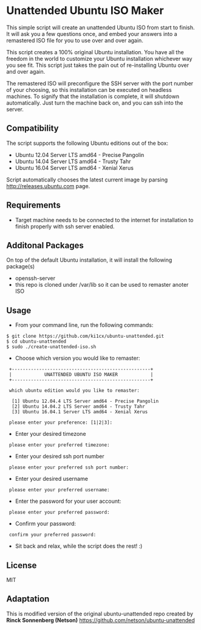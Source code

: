 # Unattended Ubuntu ISO Maker

This simple script will create an unattended Ubuntu ISO from start to finish. It will ask you a few questions once, and embed your answers into a remastered ISO file for you to use over and over again. 

This script creates a 100% original Ubuntu installation. You have all the freedom in the world to customize your Ubuntu installation whichever way you see fit. This script just takes the pain out of re-installing Ubuntu over and over again.

The remastered ISO will preconfigure the SSH server with the port number of your choosing, so this installation can be executed on headless machines. To signify that the installation is complete, it will shutdown automatically. Just turn the machine back on, and you can ssh into the server.

## Compatibility

The script supports the following Ubuntu editions out of the box:

* Ubuntu 12.04 Server LTS amd64 - Precise Pangolin
* Ubuntu 14.04 Server LTS amd64 - Trusty Tahr
* Ubuntu 16.04 Server LTS amd64 - Xenial Xerus

Script automatically chooses the latest current image by parsing http://releases.ubuntu.com page.

## Requirements

* Target machine needs to be connected to the internet for installation to finish properly with ssh server enabled.

## Additonal Packages

On top of the default Ubuntu installation, it will install the following package(s)

- openssh-server
- this repo is cloned under /var/lib so it can be used to remaster anoter ISO

## Usage

* From your command line, run the following commands:

```
$ git clone https://github.com/ki1cx/ubuntu-unattended.git
$ cd ubuntu-unattended
$ sudo ./create-unattended-iso.sh
```

* Choose which version you would like to remaster:

```
 +---------------------------------------------------+
 |            UNATTENDED UBUNTU ISO MAKER            |
 +---------------------------------------------------+

 which ubuntu edition would you like to remaster:

  [1] Ubuntu 12.04.4 LTS Server amd64 - Precise Pangolin
  [2] Ubuntu 14.04.2 LTS Server amd64 - Trusty Tahr
  [3] Ubuntu 16.04.1 Server LTS amd64 - Xenial Xerus

 please enter your preference: [1|2|3]:
```

* Enter your desired timezone

```
 please enter your preferred timezone:
```
* Enter your desired ssh port number

```
 please enter your preferred ssh port number:
```

* Enter your desired username

```
 please enter your preferred username:
```

* Enter the password for your user account:

```
 please enter your preferred password:
```

* Confirm your password:

```
 confirm your preferred password:
```

* Sit back and relax, while the script does the rest! :)

## License
MIT

## Adaptation

This is modified version of the original ubuntu-unattended repo created by **Rinck Sonnenberg (Netson)**
https://github.com/netson/ubuntu-unattended


